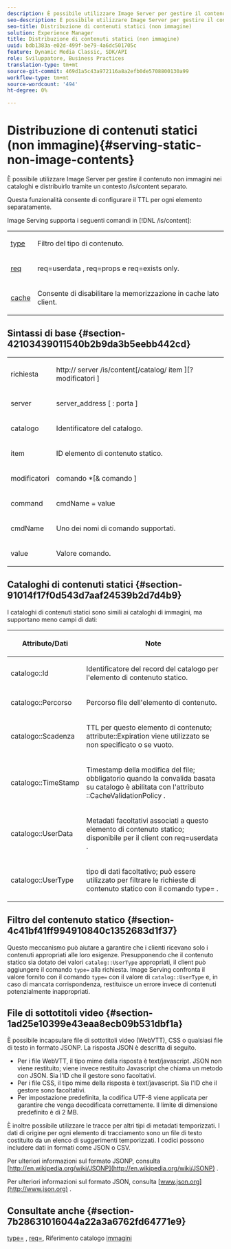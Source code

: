 ```yaml
---
description: È possibile utilizzare Image Server per gestire il contenuto non immagini nei cataloghi e distribuirlo tramite un contesto /is/content separato.
seo-description: È possibile utilizzare Image Server per gestire il contenuto non immagini nei cataloghi e distribuirlo tramite un contesto /is/content separato.
seo-title: Distribuzione di contenuti statici (non immagine)
solution: Experience Manager
title: Distribuzione di contenuti statici (non immagine)
uuid: bdb1383a-e02d-499f-be79-4a6dc501705c
feature: Dynamic Media Classic, SDK/API
role: Sviluppatore, Business Practices
translation-type: tm+mt
source-git-commit: 469d1a5c43a972116a8a2efb0de5708800130a99
workflow-type: tm+mt
source-wordcount: '494'
ht-degree: 0%

---
```



# Distribuzione di contenuti statici (non immagine){#serving-static-non-image-contents}

È possibile utilizzare Image Server per gestire il contenuto non immagini nei cataloghi e distribuirlo tramite un contesto /is/content separato.

Questa funzionalità consente di configurare il TTL per ogni elemento separatamente.

Image Serving supporta i seguenti comandi in [!DNL /is/content]:

<table id="simpletable_8A3AB1D1D20F4B6CBE86767E94735980"> 
 <tr class="strow"> 
  <td class="stentry"> <p> <a href="../../is-api/http-ref/image-serving-api-ref/c-http-protocol-reference/c-command-reference/r-type.md#reference-89094fd1c50c444eb082cd266769cccb" format="dita" scope="local"> type  </a> </p> </td> 
  <td class="stentry"> <p>Filtro del tipo di contenuto. </p> </td> 
 </tr> 
 <tr class="strow"> 
  <td class="stentry"> <p> <a href="../../is-api/http-ref/image-serving-api-ref/c-http-protocol-reference/c-command-reference/r-req/r-req.md#reference-907cdb4a97034db7ad94695f25552e76" format="dita" scope="local"> req  </a> </p> </td> 
  <td class="stentry"> <p> <span class="codeph"> req=userdata  </span>,  <span class="codeph"> req=props  </span>e  <span class="codeph"> req=exists  </span> only. </p> </td> 
 </tr> 
 <tr class="strow"> 
  <td class="stentry"> <p> <a href="../../is-api/http-ref/image-serving-api-ref/c-http-protocol-reference/c-command-reference/r-is-http-cache.md#reference-168189bee4ce4d1189d427891f22be2e" format="dita" scope="local"> cache  </a> </p> </td> 
  <td class="stentry"> <p>Consente di disabilitare la memorizzazione in cache lato client. </p> </td> 
 </tr> 
</table>

## Sintassi di base {#section-42103439011540b2b9da3b5eebb442cd}

<table id="simpletable_2F039A5BFA2C4E22B014F42ECBCDA0A2"> 
 <tr class="strow"> 
  <td class="stentry"> <p> <span class="codeph"> <span class="varname"> richiesta  </span> </span> </p> </td> 
  <td class="stentry"> <p> <span class="codeph"> <span class="filepath"> http://  <span class="varname"> server  </span>/is/content[/catalog/  <span class="varname"> item  </span>][? <span class="varname"> modificatori  </span>]  </span> </span> </p> </td> 
 </tr> 
 <tr class="strow"> 
  <td class="stentry"> <p> <span class="codeph"> <span class="varname"> server  </span> </span> </p> </td> 
  <td class="stentry"> <p> <span class="codeph"> <span class="varname"> server_address  </span>[ :  <span class="varname"> porta  </span>]  </span> </p> </td> 
 </tr> 
 <tr class="strow"> 
  <td class="stentry"> <p> <span class="codeph"> <span class="varname"> catalogo  </span> </span> </p> </td> 
  <td class="stentry"> <p>Identificatore del catalogo. </p> </td> 
 </tr> 
 <tr class="strow"> 
  <td class="stentry"> <p> <span class="codeph"> <span class="varname"> item  </span> </span> </p> </td> 
  <td class="stentry"> <p>ID elemento di contenuto statico. </p> </td> 
 </tr> 
 <tr class="strow"> 
  <td class="stentry"> <p> <span class="codeph"> <span class="varname"> modificatori  </span> </span> </p> </td> 
  <td class="stentry"> <p> <span class="codeph"> <span class="varname"> comando  </span>*[&amp;  <span class="varname"> comando  </span>]  </span> </p> </td> 
 </tr> 
 <tr class="strow"> 
  <td class="stentry"> <p> <span class="codeph"> <span class="varname"> command  </span> </span> </p> </td> 
  <td class="stentry"> <p> <span class="codeph"> <span class="varname"> cmdName  </span>=  <span class="varname"> value  </span> </span> </p> </td> 
 </tr> 
 <tr class="strow"> 
  <td class="stentry"> <p> <span class="codeph"> <span class="varname"> cmdName  </span> </span> </p> </td> 
  <td class="stentry"> <p>Uno dei nomi di comando supportati. </p> </td> 
 </tr> 
 <tr class="strow"> 
  <td class="stentry"> <p> <span class="codeph"> <span class="varname"> value  </span> </span> </p> </td> 
  <td class="stentry"> <p>Valore comando. </p> </td> 
 </tr> 
</table>

## Cataloghi di contenuti statici {#section-91014f17f0d543d7aaf24539b2d7d4b9}

I cataloghi di contenuti statici sono simili ai cataloghi di immagini, ma supportano meno campi di dati:

<table id="table_71A565DF5EC94913AD35CB13B0C7A27D"> 
 <thead> 
  <tr> 
   <th colname="col1" class="entry"> <p>Attributo/Dati </p> </th> 
   <th colname="col2" class="entry"> <p>Note </p> </th> 
  </tr> 
 </thead>
 <tbody> 
  <tr> 
   <td colname="col1"> <p> <span class="codeph"> catalogo::Id  </span> </p> </td> 
   <td colname="col2"> <p>Identificatore del record del catalogo per l'elemento di contenuto statico. </p> </td> 
  </tr> 
  <tr> 
   <td colname="col1"> <p> <span class="codeph"> catalogo::Percorso  </span> </p> </td> 
   <td colname="col2"> <p>Percorso file dell'elemento di contenuto. </p> </td> 
  </tr> 
  <tr> 
   <td colname="col1"> <p> <span class="codeph"> catalogo::Scadenza  </span> </p> </td> 
   <td colname="col2"> <p>TTL per questo elemento di contenuto; <span class="codeph"> attribute::Expiration </span> viene utilizzato se non specificato o se vuoto. </p> </td> 
  </tr> 
  <tr> 
   <td colname="col1"> <p> <span class="codeph"> catalogo::TimeStamp  </span> </p> </td> 
   <td colname="col2"> <p>Timestamp della modifica del file; obbligatorio quando la convalida basata su catalogo è abilitata con l'attributo <span class="codeph">::CacheValidationPolicy </span>. </p> </td> 
  </tr> 
  <tr> 
   <td colname="col1"> <p> <span class="codeph"> catalogo::UserData  </span> </p> </td> 
   <td colname="col2"> <p>Metadati facoltativi associati a questo elemento di contenuto statico; disponibile per il client con <span class="codeph"> req=userdata </span>. </p> </td> 
  </tr> 
  <tr> 
   <td colname="col1"> <p> <span class="codeph"> catalogo::UserType  </span> </p> </td> 
   <td colname="col2"> <p>tipo di dati facoltativo; può essere utilizzato per filtrare le richieste di contenuto statico con il comando <span class="codeph"> type= </span>. </p> </td> 
  </tr> 
 </tbody> 
</table>

## Filtro del contenuto statico {#section-4c41bf41ff994910840c1352683d1f37}

Questo meccanismo può aiutare a garantire che i clienti ricevano solo i contenuti appropriati alle loro esigenze. Presupponendo che il contenuto statico sia dotato dei valori `catalog::UserType` appropriati, il client può aggiungere il comando `type=` alla richiesta. Image Serving confronta il valore fornito con il comando `type=` con il valore di `catalog::UserType` e, in caso di mancata corrispondenza, restituisce un errore invece di contenuti potenzialmente inappropriati.

## File di sottotitoli video {#section-1ad25e10399e43eaa8ecb09b531dbf1a}

È possibile incapsulare file di sottotitoli video (WebVTT), CSS o qualsiasi file di testo in formato JSONP. La risposta JSON è descritta di seguito.

* Per i file WebVTT, il tipo mime della risposta è text/javascript. JSON non viene restituito; viene invece restituito Javascript che chiama un metodo con JSON. Sia l&#39;ID che il gestore sono facoltativi.
* Per i file CSS, il tipo mime della risposta è text/javascript. Sia l&#39;ID che il gestore sono facoltativi.
* Per impostazione predefinita, la codifica UTF-8 viene applicata per garantire che venga decodificata correttamente. Il limite di dimensione predefinito è di 2 MB.

È inoltre possibile utilizzare le tracce per altri tipi di metadati temporizzati. I dati di origine per ogni elemento di tracciamento sono un file di testo costituito da un elenco di suggerimenti temporizzati. I codici possono includere dati in formati come JSON o CSV.

Per ulteriori informazioni sul formato JSONP, consulta [http://en.wikipedia.org/wiki/JSONP](http://en.wikipedia.org/wiki/JSONP) .

Per ulteriori informazioni sul formato JSON, consulta [www.json.org](http://www.json.org) .

## Consultate anche {#section-7b28631016044a22a3a6762fd64771e9}

[type=](../../is-api/http-ref/image-serving-api-ref/c-http-protocol-reference/c-command-reference/r-type.md#reference-89094fd1c50c444eb082cd266769cccb) ,  [req=](../../is-api/http-ref/image-serving-api-ref/c-http-protocol-reference/c-command-reference/r-req/r-req.md#reference-907cdb4a97034db7ad94695f25552e76), Riferimento catalogo  [immagini](../../is-api/image-serving-api-ref/c-image-catalog-reference/c-image-catalog-reference.md#concept-e23d45ea3abe43119d5144e01c14b0b5)
